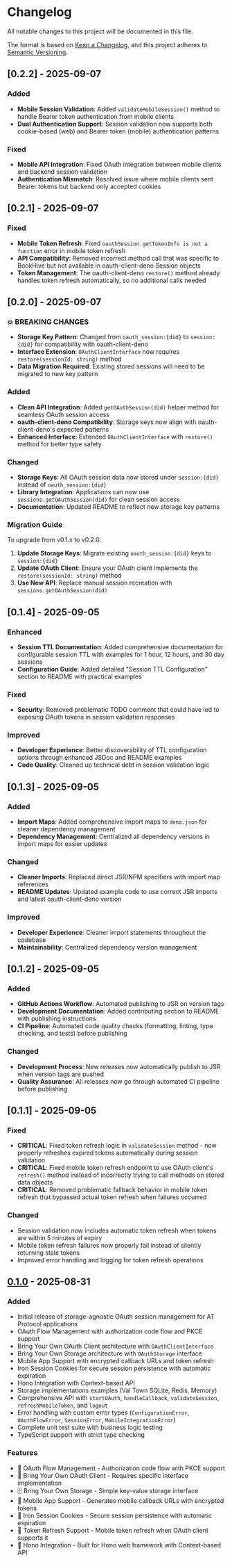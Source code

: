 # Changelog

All notable changes to this project will be documented in this file.

The format is based on [Keep a Changelog](https://keepachangelog.com/en/1.0.0/),
and this project adheres to [Semantic Versioning](https://semver.org/spec/v2.0.0.html).

## [0.2.2] - 2025-09-07

### Added

- **Mobile Session Validation**: Added `validateMobileSession()` method to handle Bearer token authentication from mobile clients
- **Dual Authentication Support**: Session validation now supports both cookie-based (web) and Bearer token (mobile) authentication patterns

### Fixed

- **Mobile API Integration**: Fixed OAuth integration between mobile clients and backend session validation
- **Authentication Mismatch**: Resolved issue where mobile clients sent Bearer tokens but backend only accepted cookies

## [0.2.1] - 2025-09-07

### Fixed

- **Mobile Token Refresh**: Fixed `oauthSession.getTokenInfo is not a function` error in mobile token refresh
- **API Compatibility**: Removed incorrect method call that was specific to BookHive but not available in oauth-client-deno Session objects
- **Token Management**: The oauth-client-deno `restore()` method already handles token refresh automatically, so no additional calls needed

## [0.2.0] - 2025-09-07

### 💥 BREAKING CHANGES

- **Storage Key Pattern**: Changed from `oauth_session:{did}` to `session:{did}` for compatibility with oauth-client-deno
- **Interface Extension**: `OAuthClientInterface` now requires `restore(sessionId: string)` method
- **Data Migration Required**: Existing stored sessions will need to be migrated to new key pattern

### Added

- **Clean API Integration**: Added `getOAuthSession(did)` helper method for seamless OAuth session access
- **oauth-client-deno Compatibility**: Storage keys now align with oauth-client-deno's expected patterns
- **Enhanced Interface**: Extended `OAuthClientInterface` with `restore()` method for better type safety

### Changed

- **Storage Keys**: All OAuth session data now stored under `session:{did}` instead of `oauth_session:{did}`
- **Library Integration**: Applications can now use `sessions.getOAuthSession(did)` for clean session access
- **Documentation**: Updated README to reflect new storage key patterns

### Migration Guide

To upgrade from v0.1.x to v0.2.0:

1. **Update Storage Keys**: Migrate existing `oauth_session:{did}` keys to `session:{did}`
2. **Update OAuth Client**: Ensure your OAuth client implements the `restore(sessionId: string)` method
3. **Use New API**: Replace manual session recreation with `sessions.getOAuthSession(did)`

## [0.1.4] - 2025-09-05

### Enhanced

- **Session TTL Documentation**: Added comprehensive documentation for configurable session TTL with examples for 1 hour, 12 hours, and 30 day sessions
- **Configuration Guide**: Added detailed "Session TTL Configuration" section to README with practical examples

### Fixed

- **Security**: Removed problematic TODO comment that could have led to exposing OAuth tokens in session validation responses

### Improved

- **Developer Experience**: Better discoverability of TTL configuration options through enhanced JSDoc and README examples
- **Code Quality**: Cleaned up technical debt in session validation logic

## [0.1.3] - 2025-09-05

### Added

- **Import Maps**: Added comprehensive import maps to `deno.json` for cleaner dependency management
- **Dependency Management**: Centralized all dependency versions in import maps for easier updates

### Changed

- **Cleaner Imports**: Replaced direct JSR/NPM specifiers with import map references
- **README Updates**: Updated example code to use correct JSR imports and latest oauth-client-deno version

### Improved

- **Developer Experience**: Cleaner import statements throughout the codebase
- **Maintainability**: Centralized dependency version management

## [0.1.2] - 2025-09-05

### Added

- **GitHub Actions Workflow**: Automated publishing to JSR on version tags
- **Development Documentation**: Added contributing section to README with publishing instructions
- **CI Pipeline**: Automated code quality checks (formatting, linting, type checking, and tests) before publishing

### Changed

- **Development Process**: New releases now automatically publish to JSR when version tags are pushed
- **Quality Assurance**: All releases now go through automated CI pipeline before publishing

## [0.1.1] - 2025-09-05

### Fixed

- **CRITICAL**: Fixed token refresh logic in `validateSession` method - now properly refreshes expired tokens automatically during session validation
- **CRITICAL**: Fixed mobile token refresh endpoint to use OAuth client's `refresh()` method instead of incorrectly trying to call methods on stored data objects
- **CRITICAL**: Removed problematic fallback behavior in mobile token refresh that bypassed actual token refresh when failures occurred

### Changed

- Session validation now includes automatic token refresh when tokens are within 5 minutes of expiry
- Mobile token refresh failures now properly fail instead of silently returning stale tokens
- Improved error handling and logging for token refresh operations

## [0.1.0] - 2025-08-31

### Added

- Initial release of storage-agnostic OAuth session management for AT Protocol applications
- OAuth Flow Management with authorization code flow and PKCE support
- Bring Your Own OAuth Client architecture with `OAuthClientInterface`
- Bring Your Own Storage architecture with `OAuthStorage` interface
- Mobile App Support with encrypted callback URLs and token refresh
- Iron Session Cookies for secure session persistence with automatic expiration
- Hono Integration with Context-based API
- Storage implementations examples (Val Town SQLite, Redis, Memory)
- Comprehensive API with `startOAuth`, `handleCallback`, `validateSession`, `refreshMobileToken`, and `logout`
- Error handling with custom error types (`ConfigurationError`, `OAuthFlowError`, `SessionError`, `MobileIntegrationError`)
- Complete unit test suite with business logic testing
- TypeScript support with strict type checking

### Features

- 🔐 OAuth Flow Management - Authorization code flow with PKCE support
- 🔌 Bring Your Own OAuth Client - Requires specific interface implementation
- 🗄️ Bring Your Own Storage - Simple key-value storage interface
- 📱 Mobile App Support - Generates mobile callback URLs with encrypted tokens
- 🍪 Iron Session Cookies - Secure session persistence with automatic expiration
- 🔄 Token Refresh Support - Mobile token refresh when OAuth client supports it
- 🎯 Hono Integration - Built for Hono web framework with Context-based API

[0.1.0]: https://github.com/tijs/hono-oauth-sessions/releases/tag/v0.1.0
